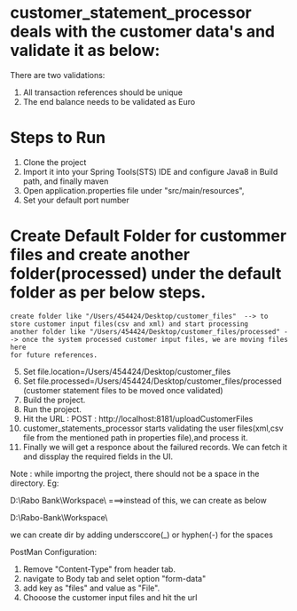 # customer_statement_processor deals with the customer data's and validate it as below:
There are two validations:
  1. All transaction references should be unique
  2. The end balance needs to be validated as Euro
  
  
# Steps to Run
 1. Clone the project
 2. Import it into your Spring Tools(STS) IDE and configure Java8 in Build path, and finally maven
 3. Open application.properties file under "src/main/resources",
 4. Set your default port number
 
# Create Default Folder for custommer files and create another folder(processed) under the default folder as per below steps.
	create folder like "/Users/454424/Desktop/customer_files"  --> to store customer input files(csv and xml) and start processing 
	another folder like "/Users/454424/Desktop/customer_files/processed" --> once the system processed customer input files, we are moving files here 
	for future references.
	
 5. Set file.location=/Users/454424/Desktop/customer_files 
 6. Set file.processed=/Users/454424/Desktop/customer_files/processed (customer statement files to be moved once validated) 
 7. Build the project.
 8. Run the project.
 9. Hit the URL : POST :  http://localhost:8181/uploadCustomerFiles         
 10. customer_statements_processor starts validating the user files(xml,csv file from the mentioned path in properties file),and 
     process it. 
 11. Finally we will get a responce about the failured records. We can fetch it and dissplay the required fields in the UI.
  
  
  Note : while importng the project, there should not be a space in the directory.
Eg: 

D:\Rabo Bank\Workspace\ ===>instead of this, we can create as below

D:\Rabo-Bank\Workspace\

we can create dir by adding undersccore(_) or hyphen(-) for the spaces 
  
  
PostMan Configuration:
1. Remove "Content-Type" from header tab.
2. navigate to Body tab and selet option "form-data"
3. add key as "files" and value as "File".
4. Chooose the customer input files and hit the url


